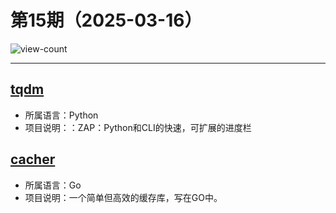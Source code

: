 # 第15期（2025-03-16）

![view-count](https://count.getloli.com/@xiaoxuan6-weekly-20250316)

---
## [tqdm](https://github.com/tqdm/tqdm)
- 所属语言：Python
- 项目说明：：ZAP：Python和CLI的快速，可扩展的进度栏

## [cacher](https://github.com/AnimeKaizoku/cacher)
- 所属语言：Go
- 项目说明：一个简单但高效的缓存库，写在GO中。
